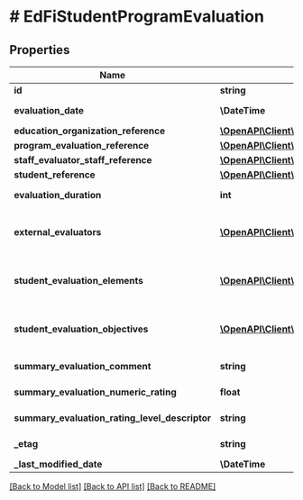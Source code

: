 # # EdFiStudentProgramEvaluation

## Properties

Name | Type | Description | Notes
------------ | ------------- | ------------- | -------------
**id** | **string** |  | [optional]
**evaluation_date** | **\DateTime** | The month, day, and year on which the evaluation was conducted. |
**education_organization_reference** | [**\OpenAPI\Client\Model\EdFiEducationOrganizationReference**](EdFiEducationOrganizationReference.md) |  | [optional]
**program_evaluation_reference** | [**\OpenAPI\Client\Model\EdFiProgramEvaluationReference**](EdFiProgramEvaluationReference.md) |  |
**staff_evaluator_staff_reference** | [**\OpenAPI\Client\Model\EdFiStaffReference**](EdFiStaffReference.md) |  | [optional]
**student_reference** | [**\OpenAPI\Client\Model\EdFiStudentReference**](EdFiStudentReference.md) |  |
**evaluation_duration** | **int** | The actual or estimated number of clock minutes during which the evaluation was conducted. | [optional]
**external_evaluators** | [**\OpenAPI\Client\Model\EdFiStudentProgramEvaluationExternalEvaluator[]**](EdFiStudentProgramEvaluationExternalEvaluator.md) | An unordered collection of studentProgramEvaluationExternalEvaluators. The external person(s) - not staff - that conducted the evaluation. | [optional]
**student_evaluation_elements** | [**\OpenAPI\Client\Model\EdFiStudentProgramEvaluationStudentEvaluationElement[]**](EdFiStudentProgramEvaluationStudentEvaluationElement.md) | An unordered collection of studentProgramEvaluationStudentEvaluationElements. The student&#39;s rating and/or rating levels earned for a program evaluation element. | [optional]
**student_evaluation_objectives** | [**\OpenAPI\Client\Model\EdFiStudentProgramEvaluationStudentEvaluationObjective[]**](EdFiStudentProgramEvaluationStudentEvaluationObjective.md) | An unordered collection of studentProgramEvaluationStudentEvaluationObjectives. The student&#39;s rating and/or rating levels earned for a program evaluation objective. | [optional]
**summary_evaluation_comment** | **string** | Any comments about the summary evaluation to be captured. | [optional]
**summary_evaluation_numeric_rating** | **float** | The numerical summary rating or score for the evaluation. | [optional]
**summary_evaluation_rating_level_descriptor** | **string** | The summary rating level achieved based upon the rating or score. | [optional]
**_etag** | **string** | A unique system-generated value that identifies the version of the resource. | [optional]
**_last_modified_date** | **\DateTime** | The date and time the resource was last modified. | [optional]

[[Back to Model list]](../../README.md#models) [[Back to API list]](../../README.md#endpoints) [[Back to README]](../../README.md)
